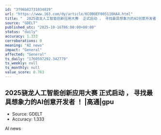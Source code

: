 ```yaml
---
id: "3f96b82731034819"
url: "https://www.163.com/dy/article/KC0BOEF005118HA4.html"
title: "  2025骁龙人工智能创新应用大赛  正式启动 ， 寻找最具想象力的AI创意开发者 ！ |高通|gpu"
source: "GDELT"
published_utc: "2025-10-16T06:00:00+00:00"
status: "daily"
accuracy: 1.333
corroborations: 0
meaning: "AI news"
impact: "General"
affected: "General"
ts_daily: "1760597292.342779"
ts_weekly: null
ts_monthly: null
value_score: 0.763
---
```

##   2025骁龙人工智能创新应用大赛  正式启动 ， 寻找最具想象力的AI创意开发者 ！ |高通|gpu

- Source: GDELT
- Accuracy: 1.333

AI news
